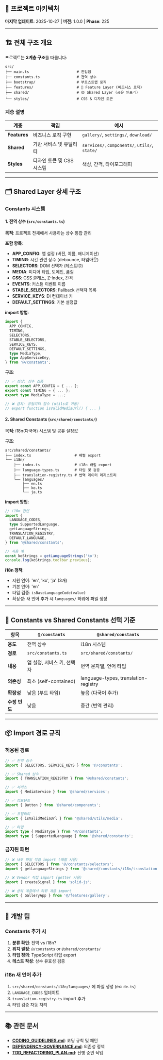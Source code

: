 ## 📐 프로젝트 아키텍처

**마지막 업데이트**: 2025-10-27 | **버전**: 1.0.0 | **Phase**: 225

---

## 🏗️ 전체 구조 개요

프로젝트는 **3계층 구조**를 따릅니다:

```
src/
├── main.ts                      # 진입점
├── constants.ts                 # 전역 상수
├── bootstrap/                   # 부트스트랩 로직
├── features/                    # 🔴 Feature Layer (비즈니스 로직)
├── shared/                      # 🟡 Shared Layer (공유 인프라)
└── styles/                      # CSS & 디자인 토큰
```

### 계층 설명

| 계층         | 책임                      | 예시                                           |
| ------------ | ------------------------- | ---------------------------------------------- |
| **Features** | 비즈니스 로직 구현        | `gallery/`, `settings/`, `download/`           |
| **Shared**   | 기반 서비스 및 유틸리티   | `services/`, `components/`, `utils/`, `state/` |
| **Styles**   | 디자인 토큰 및 CSS 시스템 | 색상, 간격, 타이포그래피                       |

---

## 🗂️ Shared Layer 상세 구조

### Constants 시스템

#### 1. 전역 상수 (`src/constants.ts`)

**목적**: 프로젝트 전체에서 사용하는 상수 통합 관리

**포함 항목**:

- **APP_CONFIG**: 앱 설정 (버전, 이름, 애니메이션)
- **TIMING**: 시간 관련 상수 (debounce, 타임아웃)
- **SELECTORS**: DOM 선택자 (테스트ID)
- **MEDIA**: 미디어 타입, 도메인, 품질
- **CSS**: CSS 클래스, Z-Index, 간격
- **EVENTS**: 커스텀 이벤트 이름
- **STABLE_SELECTORS**: Fallback 선택자 목록
- **SERVICE_KEYS**: DI 컨테이너 키
- **DEFAULT_SETTINGS**: 기본 설정값

**import 방법**:

```typescript
import {
  APP_CONFIG,
  TIMING,
  SELECTORS,
  STABLE_SELECTORS,
  SERVICE_KEYS,
  DEFAULT_SETTINGS,
  type MediaType,
  type AppServiceKey,
} from '@/constants';
```

**구조**:

```typescript
// ✅ 정상: 상수 집중
export const APP_CONFIG = { ... };
export const TIMING = { ... };
export type MediaType = ...;

// ❌ 금지: 유틸리티 함수 (utils로 이동)
// export function isValidMediaUrl() { ... }
```

#### 2. Shared Constants (`src/shared/constants/`)

**목적**: i18n(다국어) 시스템 및 공유 설정값

**구조**:

```
src/shared/constants/
├── index.ts                    # 배럴 export
└── i18n/
    ├── index.ts                # i18n 배럴 export
    ├── language-types.ts       # 타입 및 검증
    ├── translation-registry.ts # 번역 데이터 레지스트리
    └── languages/
        ├── en.ts
        ├── ko.ts
        └── ja.ts
```

**import 방법**:

```typescript
// i18n 관련
import {
  LANGUAGE_CODES,
  type SupportedLanguage,
  getLanguageStrings,
  TRANSLATION_REGISTRY,
  DEFAULT_LANGUAGE,
} from '@shared/constants';

// 사용 예
const koStrings = getLanguageStrings('ko');
console.log(koStrings.toolbar.previous);
```

**i18n 정책**:

- 지원 언어: 'en', 'ko', 'ja' (3개)
- 기본 언어: 'en'
- 타입 검증: `isBaseLanguageCode(value)`
- 확장성: 새 언어 추가 시 `languages/` 하위에 파일 생성

---

## 🔄 Constants vs Shared Constants 선택 기준

| 항목          | `@/constants`              | `@shared/constants`                  |
| ------------- | -------------------------- | ------------------------------------ |
| **용도**      | 전역 상수                  | i18n 시스템                          |
| **경로**      | `src/constants.ts`         | `src/shared/constants/`              |
| **내용**      | 앱 설정, 서비스 키, 선택자 | 번역 문자열, 언어 타입               |
| **의존성**    | 최소 (self-contained)      | language-types, translation-registry |
| **확장성**    | 낮음 (부트 타임)           | 높음 (다국어 추가)                   |
| **수정 빈도** | 낮음                       | 중간 (번역 관리)                     |

---

## 📦 Import 경로 규칙

### 허용된 경로

```typescript
// ✅ 전역 상수
import { SELECTORS, SERVICE_KEYS } from '@/constants';

// ✅ Shared 상수
import { TRANSLATION_REGISTRY } from '@shared/constants';

// ✅ 서비스
import { MediaService } from '@shared/services';

// ✅ 컴포넌트
import { Button } from '@shared/components';

// ✅ 유틸리티
import { isValidMediaUrl } from '@shared/utils/media';

// ✅ 타입
import type { MediaType } from '@/constants';
import type { SupportedLanguage } from '@shared/constants';
```

### 금지된 패턴

```typescript
// ❌ 내부 파일 직접 import (배럴 사용)
import { SELECTORS } from '@/constants/selectors';
import { getLanguageStrings } from '@shared/constants/i18n/translation-registry';

// ❌ Vendor 직접 import (getter 사용)
import { createSignal } from 'solid-js';

// ❌ 상위 계층에서 하위 계층 import
import { GalleryApp } from '@/features/gallery';
```

---

## 🚀 개발 팁

### Constants 추가 시

1. **분류 확인**: 전역 vs i18n?
2. **위치 결정**: `@/constants` or `@shared/constants/`
3. **타입 정의**: TypeScript 타입 export
4. **테스트 작성**: 상수 유효성 검증

### i18n 새 언어 추가

1. `src/shared/constants/i18n/languages/` 에 파일 생성 (ex: `de.ts`)
2. `LANGUAGE_CODES` 업데이트
3. `translation-registry.ts` import 추가
4. 타입 검증 자동 처리

---

## 📚 관련 문서

- **[CODING_GUIDELINES.md](./CODING_GUIDELINES.md)**: 코딩 규칙 및 패턴
- **[DEPENDENCY-GOVERNANCE.md](./DEPENDENCY-GOVERNANCE.md)**: 의존성 정책
- **[TDD_REFACTORING_PLAN.md](./TDD_REFACTORING_PLAN.md)**: 진행 중인 작업
